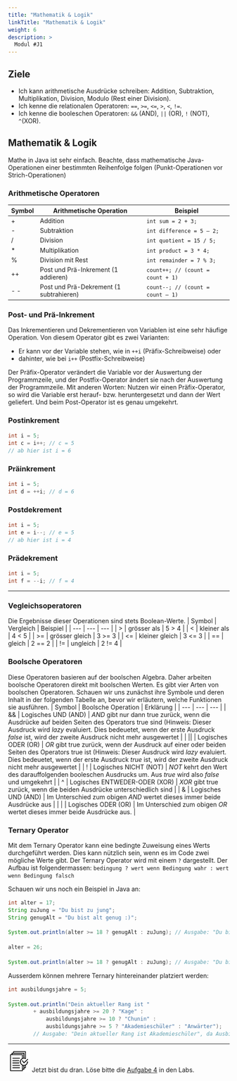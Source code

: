 ```yaml
---
title: "Mathematik & Logik"
linkTitle: "Mathematik & Logik"
weight: 6
description: >
  Modul #J1
---
```


## Ziele

- Ich kann arithmetische Ausdrücke schreiben: Addition, Subtraktion, Multiplikation, Division, Modulo (Rest einer Division).
- Ich kenne die relationalen Operatoren: `==`, `>=`, `<=`, `>`, `<`, `!=`.
- Ich kenne die booleschen Operatoren: `&&` (AND), `||` (OR), `!` (NOT), `^`(XOR).

## Mathematik & Logik

Mathe in Java ist sehr einfach. Beachte, dass mathematische Java-Operationen einer bestimmten Reihenfolge folgen (Punkt-Operationen vor Strich-Operationen)

### Arithmetische Operatoren

| Symbol | Arithmetische Operation                 | Beispiel                          |
| ------ | --------------------------------------- | --------------------------------- |
| +      | Addition                                | `int sum = 2 + 3;`                |
| -      | Subtraktion                             | `int difference = 5 – 2;`         |
| /      | Division                                | `int quotient = 15 / 5;`          |
| \*     | Multiplikation                          | `int product = 3 * 4;`            |
| %      | Division mit Rest                       | `int remainder = 7 % 3;`          |
| ++     | Post und Prä-Inkrement (1 addieren)     | `count++; // (count = count + 1)` |
| - -    | Post und Prä-Dekrement (1 subtrahieren) | `count--; // (count = count – 1)` |

### Post- und Prä-Inkrement

Das Inkrementieren und Dekrementieren von Variablen ist eine sehr häufige Operation.
Von diesem Operator gibt es zwei Varianten:

- Er kann vor der Variable stehen, wie in `++i` (Präfix-Schreibweise) oder
- dahinter, wie bei `i++` (Postfix-Schreibweise)

Der Präfix-Operator verändert die Variable vor der Auswertung der Programmzeile, und der Postfix-Operator ändert sie nach der Auswertung der Programmzeile. Mit anderen Worten: Nutzen wir einen Präfix-Operator, so wird die Variable erst herauf- bzw. heruntergesetzt und dann der Wert geliefert. Und beim Post-Operator ist es genau umgekehrt.

### Postinkrement

```java
int i = 5;
int c = i++; // c = 5
// ab hier ist i = 6
```

### Präinkrement

```java
int i = 5;
int d = ++i; // d = 6
```

### Postdekrement

```java
int i = 5;
int e = i--; // e = 5
// ab hier ist i = 4
```

### Prädekrement

```java
int i = 5;
int f = --i; // f = 4
```

---

### Vegleichsoperatoren

Die Ergebnisse dieser Operationen sind stets Boolean-Werte.
| Symbol | Vergleich | Beispiel |
| --- | --- | --- |
| > | grösser als | 5 > 4 |
| < | kleiner als | 4 < 5 |
| >= | grösser gleich | 3 >= 3 |
| <= | kleiner gleich | 3 <= 3 |
| == | gleich | 2 == 2 |
| != | ungleich | 2 != 4 |

### Boolsche Operatoren

Diese Operatoren basieren auf der boolschen Algebra. Daher arbeiten boolsche Operatoren direkt mit boolschen Werten. Es gibt vier Arten von boolschen Operatoren. Schauen wir uns zunächst ihre Symbole und deren Inhalt in der folgenden Tabelle an, bevor wir erläutern, welche Funktionen sie ausführen.
| Symbol | Boolsche Operation | Erklärung |
| --- | --- | --- |
| && | Logisches UND (AND) | _AND_ gibt nur dann true zurück, wenn die Ausdrücke auf beiden Seiten des Operators true sind (Hinweis: Dieser Ausdruck wird _lazy_ evaluiert. Dies bedeuetet, wenn der erste Ausdruck _false_ ist, wird der zweite Ausdruck nicht mehr ausgewertet |
| \|\| | Logisches ODER (OR) | _OR_ gibt true zurück, wenn der Ausdruck auf einer oder beiden Seiten des Operators true ist (Hinweis: Dieser Ausdruck wird _lazy_ evaluiert. Dies bedeuetet, wenn der erste Ausdruck _true_ ist, wird der zweite Ausdruck nicht mehr ausgewertet |
| ! | Logisches NICHT (NOT) | _NOT_ kehrt den Wert des darauffolgenden booleschen Ausdrucks um. Aus _true_ wird also _false_ und umgekehrt |
| ^ | Logisches ENTWEDER-ODER (XOR) | _XOR_ gibt true zurück, wenn die beiden Ausdrücke unterschiedlich sind |
| & | Logisches UND (AND) | Im Unterschied zum obigen _AND_ wertet dieses immer beide Ausdrücke aus |
| \| | Logisches ODER (OR) | Im Unterschied zum obigen _OR_ wertet dieses immer beide Ausdrücke aus. |

### Ternary Operator

Mit dem Ternary Operator kann eine bedingte Zuweisung eines Werts durchgeführt werden. Dies kann nützlich sein, wenn es
im Code zwei mögliche Werte gibt. Der Ternary Operator wird mit einem `?` dargestellt. Der Aufbau ist folgendermassen:
`bedingung ? wert wenn Bedingung wahr : wert wenn Bedingung falsch`

Schauen wir uns noch ein Beispiel in Java an:

```java
int alter = 17;
String zuJung = "Du bist zu jung";
String genugAlt = "Du bist alt genug :)";

System.out.println(alter >= 18 ? genugAlt : zuJung); // Ausgabe: "Du bist zu jung", da das Alter kleiner als 18 ist.

alter = 26;

System.out.println(alter >= 18 ? genugAlt : zuJung); // Ausgabe: "Du bist alt genug :)", da das Alter grösser als 18 ist.
```

Ausserdem können mehrere Ternary hintereinander platziert werden:

```java
int ausbildungsjahre = 5;

System.out.println("Dein aktueller Rang ist "
        + ausbildungsjahre >= 20 ? "Kage" :
            ausbildungsjahre >= 10 ? "Chunin" :
            ausbildungsjahre >= 5 ? "Akademieschüler" : "Anwärter");
        // Ausgabe: "Dein aktueller Rang ist Akademieschüler", da Ausbildungs Jahre >= 5
```

---

![task1](/images/task.png) Jetzt bist du dran. Löse bitte die [Aufgabe 4](../../../../labs/java/java-grundlagen/01_basicexercises/#aufgabe-4---einfache-berechnungen) in den Labs.

